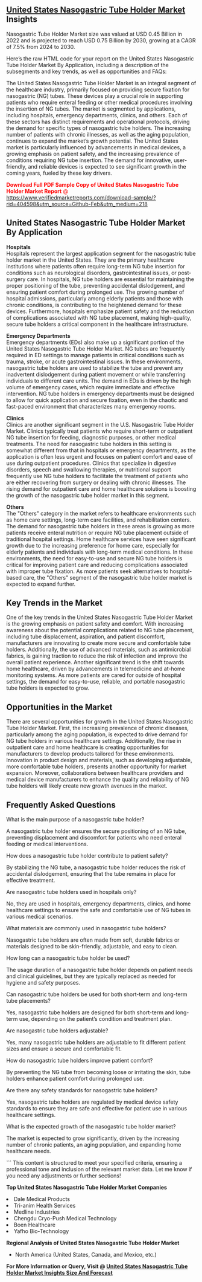 <h2><a href="https://www.verifiedmarketreports.com/download-sample/?rid=404598&amp;utm_source=Github-Feb&amp;utm_medium=218" target="_blank">United States Nasogastric Tube Holder Market</a> Insights</h2><p>Nasogastric Tube Holder Market size was valued at USD 0.45 Billion in 2022 and is projected to reach USD 0.75 Billion by 2030, growing at a CAGR of 7.5% from 2024 to 2030.</p><p>Here’s the raw HTML code for your report on the United States Nasogastric Tube Holder Market By Application, including a description of the subsegments and key trends, as well as opportunities and FAQs:  <p>The United States Nasogastric Tube Holder Market is an integral segment of the healthcare industry, primarily focused on providing secure fixation for nasogastric (NG) tubes. These devices play a crucial role in supporting patients who require enteral feeding or other medical procedures involving the insertion of NG tubes. The market is segmented by applications, including hospitals, emergency departments, clinics, and others. Each of these sectors has distinct requirements and operational protocols, driving the demand for specific types of nasogastric tube holders. The increasing number of patients with chronic illnesses, as well as the aging population, continues to expand the market’s growth potential. The United States market is particularly influenced by advancements in medical devices, a growing emphasis on patient safety, and the increasing prevalence of conditions requiring NG tube insertion. The demand for innovative, user-friendly, and reliable devices is expected to see significant growth in the coming years, fueled by these key drivers. <p><span class=""><span style="color: #ff0000;"><strong>Download Full PDF Sample Copy of United States Nasogastric Tube Holder Market Report</strong> @ </span><a href="https://www.verifiedmarketreports.com/download-sample/?rid=404598&amp;utm_source=Github-Feb&amp;utm_medium=218" target="_blank">https://www.verifiedmarketreports.com/download-sample/?rid=404598&amp;utm_source=Github-Feb&amp;utm_medium=218</a></span></p> <h2>United States Nasogastric Tube Holder Market By Application</h2> <p><strong>Hospitals</strong><br>Hospitals represent the largest application segment for the nasogastric tube holder market in the United States. They are the primary healthcare institutions where patients often require long-term NG tube insertion for conditions such as neurological disorders, gastrointestinal issues, or post-surgery care. In hospitals, NG tube holders are essential for maintaining the proper positioning of the tube, preventing accidental dislodgement, and ensuring patient comfort during prolonged use. The growing number of hospital admissions, particularly among elderly patients and those with chronic conditions, is contributing to the heightened demand for these devices. Furthermore, hospitals emphasize patient safety and the reduction of complications associated with NG tube placement, making high-quality, secure tube holders a critical component in the healthcare infrastructure. <p><strong>Emergency Departments</strong><br>Emergency departments (EDs) also make up a significant portion of the United States Nasogastric Tube Holder Market. NG tubes are frequently required in ED settings to manage patients in critical conditions such as trauma, stroke, or acute gastrointestinal issues. In these environments, nasogastric tube holders are used to stabilize the tube and prevent any inadvertent dislodgement during patient movement or while transferring individuals to different care units. The demand in EDs is driven by the high volume of emergency cases, which require immediate and effective intervention. NG tube holders in emergency departments must be designed to allow for quick application and secure fixation, even in the chaotic and fast-paced environment that characterizes many emergency rooms. <p><strong>Clinics</strong><br>Clinics are another significant segment in the U.S. Nasogastric Tube Holder Market. Clinics typically treat patients who require short-term or outpatient NG tube insertion for feeding, diagnostic purposes, or other medical treatments. The need for nasogastric tube holders in this setting is somewhat different from that in hospitals or emergency departments, as the application is often less urgent and focuses on patient comfort and ease of use during outpatient procedures. Clinics that specialize in digestive disorders, speech and swallowing therapies, or nutritional support frequently use NG tube holders to facilitate the treatment of patients who are either recovering from surgery or dealing with chronic illnesses. The rising demand for outpatient care and home healthcare solutions is boosting the growth of the nasogastric tube holder market in this segment. <p><strong>Others</strong><br>The "Others" category in the market refers to healthcare environments such as home care settings, long-term care facilities, and rehabilitation centers. The demand for nasogastric tube holders in these areas is growing as more patients receive enteral nutrition or require NG tube placement outside of traditional hospital settings. Home healthcare services have seen significant growth due to the increasing preference for home care, especially for elderly patients and individuals with long-term medical conditions. In these environments, the need for easy-to-use and secure NG tube holders is critical for improving patient care and reducing complications associated with improper tube fixation. As more patients seek alternatives to hospital-based care, the "Others" segment of the nasogastric tube holder market is expected to expand further. <h2>Key Trends in the Market</h2> <p>One of the key trends in the United States Nasogastric Tube Holder Market is the growing emphasis on patient safety and comfort. With increasing awareness about the potential complications related to NG tube placement, including tube displacement, aspiration, and patient discomfort, manufacturers are innovating to create more secure and comfortable tube holders. Additionally, the use of advanced materials, such as antimicrobial fabrics, is gaining traction to reduce the risk of infection and improve the overall patient experience. Another significant trend is the shift towards home healthcare, driven by advancements in telemedicine and at-home monitoring systems. As more patients are cared for outside of hospital settings, the demand for easy-to-use, reliable, and portable nasogastric tube holders is expected to grow. <h2>Opportunities in the Market</h2> <p>There are several opportunities for growth in the United States Nasogastric Tube Holder Market. First, the increasing prevalence of chronic diseases, particularly among the aging population, is expected to drive demand for NG tube holders in various healthcare settings. Additionally, the rise in outpatient care and home healthcare is creating opportunities for manufacturers to develop products tailored for these environments. Innovation in product design and materials, such as developing adjustable, more comfortable tube holders, presents another opportunity for market expansion. Moreover, collaborations between healthcare providers and medical device manufacturers to enhance the quality and reliability of NG tube holders will likely create new growth avenues in the market. <h2>Frequently Asked Questions</h2> <p>What is the main purpose of a nasogastric tube holder? </p> <p>A nasogastric tube holder ensures the secure positioning of an NG tube, preventing displacement and discomfort for patients who need enteral feeding or medical interventions.</p> <p>How does a nasogastric tube holder contribute to patient safety? </p> <p>By stabilizing the NG tube, a nasogastric tube holder reduces the risk of accidental dislodgement, ensuring that the tube remains in place for effective treatment.</p> <p>Are nasogastric tube holders used in hospitals only? </p> <p>No, they are used in hospitals, emergency departments, clinics, and home healthcare settings to ensure the safe and comfortable use of NG tubes in various medical scenarios.</p> <p>What materials are commonly used in nasogastric tube holders? </p> <p>Nasogastric tube holders are often made from soft, durable fabrics or materials designed to be skin-friendly, adjustable, and easy to clean.</p> <p>How long can a nasogastric tube holder be used? </p> <p>The usage duration of a nasogastric tube holder depends on patient needs and clinical guidelines, but they are typically replaced as needed for hygiene and safety purposes.</p> <p>Can nasogastric tube holders be used for both short-term and long-term tube placements? </p> <p>Yes, nasogastric tube holders are designed for both short-term and long-term use, depending on the patient’s condition and treatment plan.</p> <p>Are nasogastric tube holders adjustable? </p> <p>Yes, many nasogastric tube holders are adjustable to fit different patient sizes and ensure a secure and comfortable fit.</p> <p>How do nasogastric tube holders improve patient comfort? </p> <p>By preventing the NG tube from becoming loose or irritating the skin, tube holders enhance patient comfort during prolonged use.</p> <p>Are there any safety standards for nasogastric tube holders? </p> <p>Yes, nasogastric tube holders are regulated by medical device safety standards to ensure they are safe and effective for patient use in various healthcare settings.</p> <p>What is the expected growth of the nasogastric tube holder market? </p> <p>The market is expected to grow significantly, driven by the increasing number of chronic patients, an aging population, and expanding home healthcare needs.</p> ``` This content is structured to meet your specified criteria, ensuring a professional tone and inclusion of the relevant market data. Let me know if you need any adjustments or further sections!</p><p><strong>Top United States Nasogastric Tube Holder Market Companies</strong></p><div data-test-id=""><p><li>Dale Medical Products</li><li> Tri-anim Health Services</li><li> Medline Industries</li><li> Chengdu Cryo-Push Medical Technology</li><li> Boen Healthcare</li><li> Yafho Bio-Technology</li></p><div><strong>Regional Analysis of&nbsp;United States Nasogastric Tube Holder Market</strong></div><ul><li dir="ltr"><p dir="ltr">North America&nbsp;(United States, Canada, and Mexico, etc.)</p></li></ul><p><strong>For More Information or Query, Visit @&nbsp;</strong><strong><a href="https://www.verifiedmarketreports.com/product/nasogastric-tube-holder-market/?utm_source=Github-Feb&amp;utm_medium=218" target="_blank">United States Nasogastric Tube Holder Market Insights Size And Forecast</a></strong></p></div>
